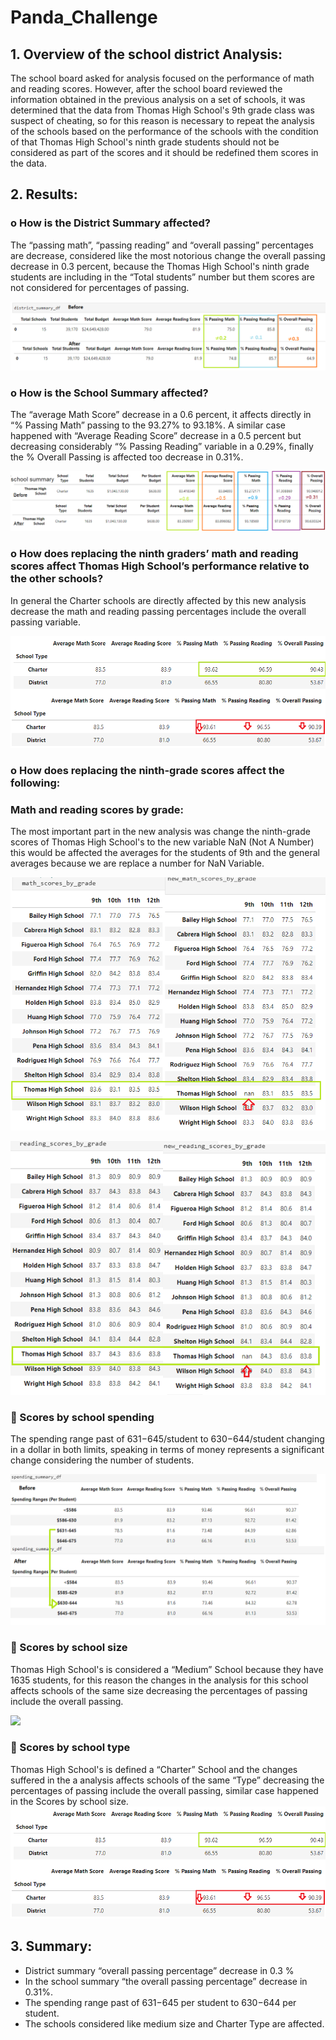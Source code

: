 # Panda_Challenge
## 1.	Overview of the school district Analysis:
The school board asked for analysis focused on the performance of math and reading scores. However, after the school board reviewed the information obtained in the previous analysis on a set of schools, it was determined that the data from Thomas High School's 9th grade class was suspect of cheating, so for this reason is necessary to repeat the analysis of the schools based on the performance of the schools with the condition of that Thomas High School's ninth grade students should not be considered as part of the scores and it should be redefined them scores in the data.

## 2.	Results:
### o	How is the District Summary affected?

The “passing math”, “passing reading” and “overall passing” percentages are decrease, considered like the most notorious change the overall passing decrease in 0.3 percent, because the Thomas High School's ninth grade students are including in the “Total students” number but them scores are not considered for percentages of passing. 

![](Img/img1.png)  

### o	How is the School Summary affected?

The “average Math Score” decrease in a 0.6 percent, it affects directly in “% Passing Math” passing to the 93.27% to 93.18%. A similar case happened with “Average Reading Score” decrease in a 0.5 percent but decreasing considerably “% Passing Reading” variable in a 0.29%, finally the % Overall Passing is affected too decrease in 0.31%. 

![](Img/img2.png) 

### o	How does replacing the ninth graders’ math and reading scores affect Thomas High School’s performance relative to the other schools?

In general the Charter schools are directly affected by this new analysis decrease the math and reading passing percentages include the overall passing variable. 

![](Img/img3-8.png) 
### o	How does replacing the ninth-grade scores affect the following:
### Math and reading scores by grade:
The most important part in the new analysis was change the ninth-grade scores of Thomas High School's to the new variable NaN (Not A Number) this would be affected the averages for the students of 9th and the general averages because we are replace a number for NaN Variable. 

![](Img/img4.png) 

![](Img/img5.png) 

### 	Scores by school spending
The spending range past of  $631-$645/student to $630-$644/student changing in a dollar in both limits, speaking in terms of money represents a significant change considering the number of students.

![](Img/img6.png) 

### 	Scores by school size
Thomas High School's is considered a “Medium” School because they have 1635 students, for this reason the changes in the analysis for this school affects schools of the same size decreasing the percentages of passing include the overall passing. 

![](resources/img7.png) 
### 	Scores by school type
Thomas High School's is defined a “Charter” School and the changes suffered in the a analysis affects schools of the same “Type” decreasing the percentages of passing include the overall passing, similar case happened in the Scores by school size.
![](Img/img3-8.png) 



## 3.	Summary:
* District summary “overall passing percentage” decrease in 0.3 % 
* In the school summary “the overall passing percentage” decrease in 0.31%.
* The spending range past of $631-$645 per student to $630-$644 per student.
* The schools considered like medium size and Charter Type are affected.

